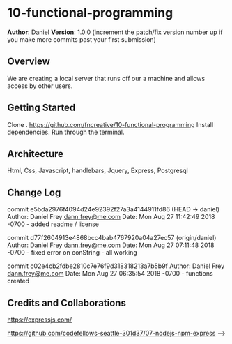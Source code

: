 # 10-functional-programming

**Author**: Daniel
**Version**: 1.0.0 (increment the patch/fix version number up if you make more commits past your first submission)

## Overview
We are creating a local server that runs off our a machine and allows access by other users.

## Getting Started
 
 Clone . https://github.com/fncreative/10-functional-programming Install dependencies. Run through the terminal. 

## Architecture

Html, Css, Javascript, handlebars, Jquery, Express, Postgresql

## Change Log

commit e5bda2976f4094d24e92392f27a3a4144911fd86 (HEAD -> daniel)
Author: Daniel Frey <dann.frey@me.com>
Date:   Mon Aug 27 11:42:49 2018 -0700 - added readme / license

commit d77f2604913e4868bcc4bab4767920a04a27ec57 (origin/daniel)
Author: Daniel Frey <dann.frey@me.com>
Date:   Mon Aug 27 07:11:48 2018 -0700  - fixed error on conString - all working

commit c02e4cb2fdbe2810c7e76f9d318318213a7b5b9f
Author: Daniel Frey <dann.frey@me.com>
Date:   Mon Aug 27 06:35:54 2018 -0700 - functions created

## Credits and Collaborations

https://expressjs.com/

https://github.com/codefellows-seattle-301d37/07-nodejs-npm-express
-->
```
